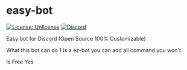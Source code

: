 # easy-bot
[![License: Unlicense](https://img.shields.io/badge/license-Unlicense-blue.svg)](http://unlicense.org/)
[![Discord](https://img.shields.io/discord/%7B490773018352680961%7D.svg)](https://discord.gg/kM8Th2h)



Easy bot for Discord (Open Source 100% Customizable) 

What this bot can do 
1 Is a ez-bot you can add all command you won't 

Is Free 
Yes
